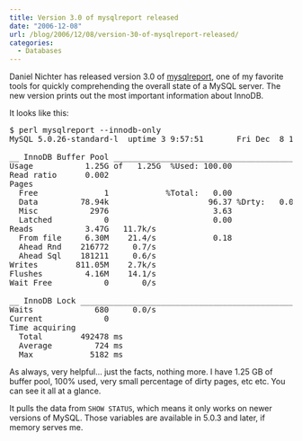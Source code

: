```yaml
---
title: Version 3.0 of mysqlreport released
date: "2006-12-08"
url: /blog/2006/12/08/version-30-of-mysqlreport-released/
categories:
  - Databases
---
```

Daniel Nichter has released version 3.0 of [mysqlreport][1], one of my favorite tools for quickly comprehending the overall state of a MySQL server. The new version prints out the most important information about InnoDB.

It looks like this:

<pre>$ perl mysqlreport --innodb-only
MySQL 5.0.26-standard-l  uptime 3 9:57:51       Fri Dec  8 17:29:07 2006

__ InnoDB Buffer Pool __________________________________________________
Usage           1.25G of   1.25G  %Used: 100.00
Read ratio      0.002
Pages
  Free              1            %Total:   0.00
  Data         78.94k                     96.37 %Drty:   0.01
  Misc           2976                      3.63
  Latched           0                      0.00
Reads           3.47G   11.7k/s
  From file     6.30M    21.4/s            0.18
  Ahead Rnd    216772     0.7/s
  Ahead Sql    181211     0.6/s
Writes        811.05M    2.7k/s
Flushes         4.16M    14.1/s
Wait Free           0       0/s

__ InnoDB Lock _________________________________________________________
Waits             680     0.0/s
Current             0
Time acquiring
  Total        492478 ms
  Average         724 ms
  Max            5182 ms</pre>

As always, very helpful&#8230; just the facts, nothing more. I have 1.25 GB of buffer pool, 100% used, very small percentage of dirty pages, etc etc. You can see it all at a glance.

It pulls the data from `SHOW STATUS`, which means it only works on newer versions of MySQL. Those variables are available in 5.0.3 and later, if memory serves me.

 [1]: http://www.hackmysql.com/mysqlreport
